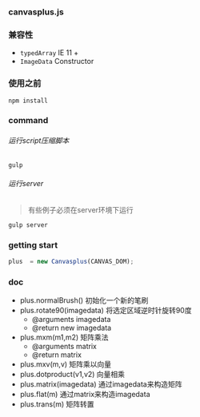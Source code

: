 ### canvasplus.js

### 兼容性

- `typedArray` IE 11 +
- `ImageData` Constructor

### 使用之前
```
npm install
```
### command
###### 运行script压缩脚本
```
gulp 
```
###### 运行server
> 有些例子必须在server环境下运行

```
gulp server
```
### getting start

```js
plus  = new Canvasplus(CANVAS_DOM);

```
### doc

* plus.normalBrush() 初始化一个新的笔刷
* plus.rotate90(imagedata) 将选定区域逆时针旋转90度
	- @arguments imagedata
	- @return new imagedata
* plus.mxm(m1,m2) 矩阵乘法
	- @arguments matrix
	- @return matrix	
* plus.mxv(m,v) 矩阵乘以向量
* plus.dotproduct(v1,v2) 向量相乘
* plus.matrix(imagedata) 通过imagedata来构造矩阵
* plus.flat(m) 通过matrix来构造imagedata
* plus.trans(m) 矩阵转置	
